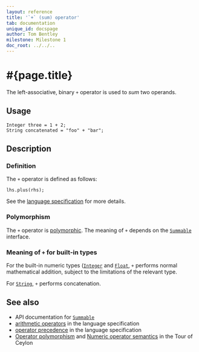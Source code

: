 ```yaml
---
layout: reference
title: '`+` (sum) operator'
tab: documentation
unique_id: docspage
author: Tom Bentley
milestone: Milestone 1
doc_root: ../../..
---
```


# #{page.title}

The left-associative, binary `+` operator is used to *sum* two operands.

## Usage 

    Integer three = 1 + 2;
    String concatenated = "foo" + "bar";

## Description

### Definition

The `+` operator is defined as follows:

<!-- check:none -->
    lhs.plus(rhs);

See the [language specification](#{page.doc_root}/#{site.urls.spec_relative}#arithmetic) for more details.

### Polymorphism

The `+` operator is [polymorphic](#{page.doc_root}/reference/operator/operator-polymorphism). 
The meaning of `+` depends on the 
[`Summable`](#{site.urls.apidoc_current}/ceylon/language/interface_Summable.html) interface.

### Meaning of `+` for built-in types

For the built-in numeric types ([`Integer`](#{site.urls.apidoc_current}/ceylon/language/class_Integer.html) and
[`Float`](#{site.urls.apidoc_current}/ceylon/language/class_Float.html),
`+` performs normal mathematical addition, subject to the limitations
of the relevant type.

For [`String`](#{site.urls.apidoc_current}/ceylon/language/class_String.html), `+` performs concatenation.


## See also

* API documentation for [`Summable`](#{site.urls.apidoc_current}/ceylon/language/interface_Summable.html)
* [arithmetic operators](#{page.doc_root}/#{site.urls.spec_relative}#arithmetic) in the 
  language specification
* [operator precedence](#{page.doc_root}/#{site.urls.spec_relative}#operatorprecedence) in the 
  language specification
* [Operator polymorphism](#{page.doc_root}/tour/language-module/#operator_polymorphism) 
  and 
  [Numeric operator semantics](#{page.doc_root}/tour/language-module/#numeric_operator_semantics) 
  in the Tour of Ceylon
